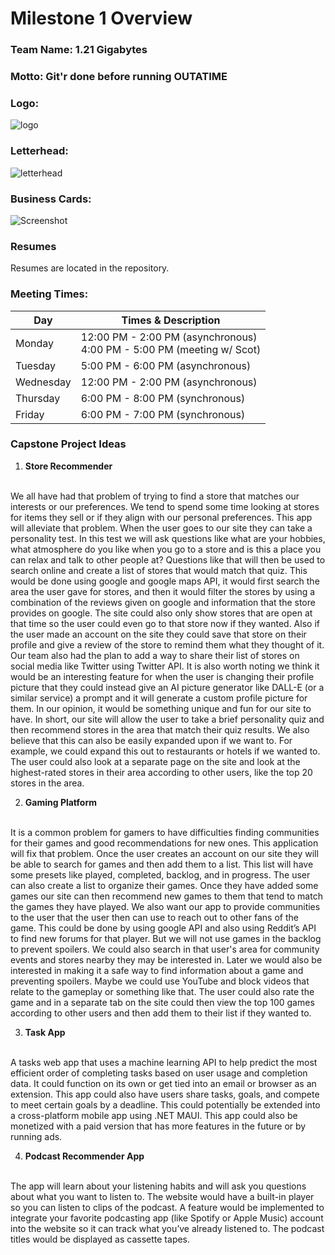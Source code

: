 # Milestone 1 Overview

### **Team Name:** 1.21 Gigabytes
### **Motto:** Git'r done before running OUTATIME
### Logo:
![logo](https://user-images.githubusercontent.com/63754407/212457348-c4f5d212-8837-45a7-a0ab-d44f4d2eafbb.png)

### Letterhead:
![letterhead](https://user-images.githubusercontent.com/63754407/212457440-be6d7fef-570e-44f1-b6ff-faeacfdd8e79.png)


### Business Cards:
![Screenshot](https://user-images.githubusercontent.com/63754407/212457649-f9448b25-9c10-4d61-a551-4f2a8ef1c8cf.png)


### Resumes
Resumes are located in the repository.


### Meeting Times:
| Day | Times & Description| 
| ----------- | ----------- |
| Monday | 12:00 PM - 2:00 PM (asynchronous) <br> 4:00 PM - 5:00 PM (meeting w/ Scot) |
| Tuesday | 5:00 PM - 6:00 PM (asynchronous) |
| Wednesday | 12:00 PM - 2:00 PM (asynchronous) |
| Thursday | 6:00 PM - 8:00 PM (synchronous) |
| Friday | 6:00 PM - 7:00 PM (synchronous) |

### Capstone Project Ideas

1. **Store Recommender**
<br>
    We all have had that problem of trying to find a store that matches our interests or our preferences. We tend to spend some time looking at stores for items they sell or if they align with our personal preferences. This app will alleviate that problem. When the user goes to our site they can take a personality test. In this test we will ask questions like what are your hobbies, what atmosphere do you like when you go to a store and is this a place you can relax and talk to other people at? Questions like that will then be used to search online and create a list of stores that would match that quiz. This would be done using google and google maps API, it would first search the area the user gave for stores, and then it would filter the stores by using a combination of the reviews given on google and information that the store provides on google. The site could also only show stores that are open at that time so the user could even go to that store now if they wanted. Also if the user made an account on the site they could save that store on their profile and give a review of the store to remind them what they thought of it. Our team also had the plan to add a way to share their list of stores on social media like Twitter using Twitter API. It is also worth noting we think it would be an interesting feature for when the user is changing their profile picture that they could instead give an AI picture generator like DALL-E (or a similar service) a prompt and it will generate a custom profile picture for them. In our opinion, it would be something unique and fun for our site to have. In short, our site will allow the user to take a brief personality quiz and then recommend stores in the area that match their quiz results. We also believe that this can also be easily expanded upon if we want to. For example, we could expand this out to restaurants or hotels if we wanted to. The user could also look at a separate page on the site and look at the highest-rated stores in their area according to other users, like the top 20 stores in the area.

2. **Gaming Platform**
<br>
    It is a common problem for gamers to have difficulties finding communities for their games and good recommendations for new ones. This application will fix that problem. Once the user creates an account on our site they will be able to search for games and then add them to a list. This list will have some presets like played, completed, backlog, and in progress. The user can also create a list to organize their games. Once they have added some games our site can then recommend new games to them that tend to match the games they have played. We also want our app to provide communities to the user that the user then can use to reach out to other fans of the game. This could be done by using google API and also using Reddit’s API to find new forums for that player. But we will not use games in the backlog to prevent spoilers. We could also search in that user's area for community events and stores nearby they may be interested in. Later we would also be interested in making it a safe way to find information about a game and preventing spoilers. Maybe we could use YouTube and block videos that relate to the gameplay or something like that. The user could also rate the game and in a separate tab on the site could then view the top 100 games according to other users and then add them to their list if they wanted to.

3. **Task App**
<br>
    A tasks web app that uses a machine learning API to help predict the most efficient order of completing tasks based on user usage and completion data. It could function on its own or get tied into an email or browser as an extension. This app could also have users share tasks, goals, and compete to meet certain goals by a deadline. This could potentially be extended into a cross-platform mobile app using .NET MAUI. This app could also be monetized with a paid version that has more features in the future or by running ads. 

4. **Podcast Recommender App**
<br>
    The app will learn about your listening habits and will ask you questions about what you want to listen to. The website would have a built-in player so you can listen to clips of the podcast. A feature would be implemented to integrate your favorite podcasting app (like Spotify or Apple Music) account into the website so it can track what you’ve already listened to. The podcast titles would be displayed as cassette tapes.